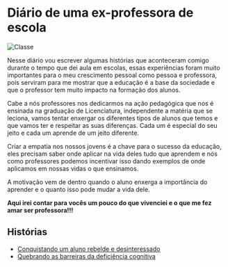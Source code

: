 # Diário de uma ex-professora de escola

![Classe](https://userscontent2.emaze.com/images/1b418360-13b8-4e96-bc4d-2af191d568bd/06f4e652-aa6f-4f3f-8555-952d82e2ba17.png)

Nesse diário vou escrever algumas histórias que aconteceram comigo durante o tempo que dei aula em escolas, essas experiências foram muito importantes para o meu crescimento pessoal como pessoa e professora, pois serviram para me mostrar que a educação é a base da sociedade e que o professor tem muito impacto na formação dos alunos. 

Cabe a nós professores nos dedicarmos na ação pedagógica que nos é ensinada na graduação de Licenciatura, independente a matéria que se leciona, vamos tentar enxergar os diferentes tipos de alunos que temos e que vamos ter e respeitar as suas diferenças. Cada um é especial do seu jeito e cada um aprende de um jeito diferente. 

Criar a empatia nos nossos jovens é a chave para o sucesso da educação, eles precisam saber onde aplicar na vida deles tudo que aprendem e nós como professores podemos incentivar isso dando exemplos de onde aplicamos em nossas vidas o que ensinamos. 

A motivação vem de dentro quando o aluno enxerga a importância do aprender e o quanto isso pode mudar a vida dele. 

**Aqui irei contar para vocês um pouco do que vivenciei e o que me fez amar ser professora!!!**

## Histórias

- [Conquistando um aluno rebelde e desinteressado](https://github.com/fpchemical/DIARIO-DE-UMA-EX-PROFESSORA-DE-ESCOLA/blob/master/conquistandoumalunorebelde.md)
- [Quebrando as barreiras da deficiência cognitiva](https://github.com/fpchemical/DIARIO-DE-UMA-EX-PROFESSORA-DE-ESCOLA/blob/master/quebrandobarreiras.md)
